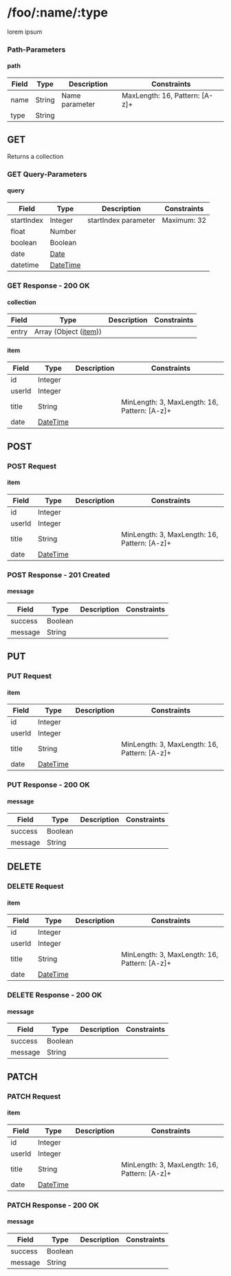 
# /foo/:name/:type

lorem ipsum

### Path-Parameters

#### path

Field | Type | Description | Constraints
----- | ---- | ----------- | -----------
name | String | Name parameter | MaxLength: 16, Pattern: [A-z]+
type | String |  | 


## GET

Returns a collection

### GET Query-Parameters

#### query

Field | Type | Description | Constraints
----- | ---- | ----------- | -----------
startIndex | Integer | startIndex parameter | Maximum: 32
float | Number |  | 
boolean | Boolean |  | 
date | [Date](http://tools.ietf.org/html/rfc3339#section-5.6) |  | 
datetime | [DateTime](http://tools.ietf.org/html/rfc3339#section-5.6) |  | 


### GET Response - 200 OK

#### collection

Field | Type | Description | Constraints
----- | ---- | ----------- | -----------
entry | Array (Object ([item](#psx_model_Item))) |  | 

#### item

Field | Type | Description | Constraints
----- | ---- | ----------- | -----------
id | Integer |  | 
userId | Integer |  | 
title | String |  | MinLength: 3, MaxLength: 16, Pattern: [A-z]+
date | [DateTime](http://tools.ietf.org/html/rfc3339#section-5.6) |  | 


## POST


### POST Request

#### item

Field | Type | Description | Constraints
----- | ---- | ----------- | -----------
id | Integer |  | 
userId | Integer |  | 
title | String |  | MinLength: 3, MaxLength: 16, Pattern: [A-z]+
date | [DateTime](http://tools.ietf.org/html/rfc3339#section-5.6) |  | 


### POST Response - 201 Created

#### message

Field | Type | Description | Constraints
----- | ---- | ----------- | -----------
success | Boolean |  | 
message | String |  | 


## PUT


### PUT Request

#### item

Field | Type | Description | Constraints
----- | ---- | ----------- | -----------
id | Integer |  | 
userId | Integer |  | 
title | String |  | MinLength: 3, MaxLength: 16, Pattern: [A-z]+
date | [DateTime](http://tools.ietf.org/html/rfc3339#section-5.6) |  | 


### PUT Response - 200 OK

#### message

Field | Type | Description | Constraints
----- | ---- | ----------- | -----------
success | Boolean |  | 
message | String |  | 


## DELETE


### DELETE Request

#### item

Field | Type | Description | Constraints
----- | ---- | ----------- | -----------
id | Integer |  | 
userId | Integer |  | 
title | String |  | MinLength: 3, MaxLength: 16, Pattern: [A-z]+
date | [DateTime](http://tools.ietf.org/html/rfc3339#section-5.6) |  | 


### DELETE Response - 200 OK

#### message

Field | Type | Description | Constraints
----- | ---- | ----------- | -----------
success | Boolean |  | 
message | String |  | 


## PATCH


### PATCH Request

#### item

Field | Type | Description | Constraints
----- | ---- | ----------- | -----------
id | Integer |  | 
userId | Integer |  | 
title | String |  | MinLength: 3, MaxLength: 16, Pattern: [A-z]+
date | [DateTime](http://tools.ietf.org/html/rfc3339#section-5.6) |  | 


### PATCH Response - 200 OK

#### message

Field | Type | Description | Constraints
----- | ---- | ----------- | -----------
success | Boolean |  | 
message | String |  | 

